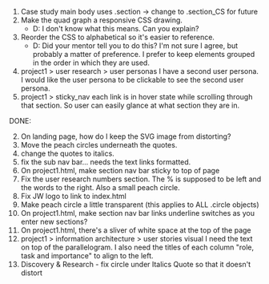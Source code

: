 1. Case study main body uses .section -> change to .section_CS for future
7. Make the quad graph a responsive CSS drawing.
    - D: I don't know what this means. Can you explain?
8. Reorder the CSS to alphabetical so it's easier to reference.
    - D: Did your mentor tell you to do this?  I'm not sure I agree, but probably a matter of preference. I prefer to keep elements grouped in the order in which they are used.
14. project1 > user research > user personas
    I have a second user persona. I would like the user persona to be clickable to see the second user persona.
15. project1 > sticky_nav
      each link is in hover state while scrolling through that section. So user can easily glance at what section they are in.

DONE:

2. On landing page, how do I keep the SVG image from distorting?
3. Move the peach circles underneath the quotes.
4. change the quotes to italics.
5. fix the sub nav bar... needs the text links formatted.
6. On project1.html, make section nav bar sticky to top of page
9. Fix the user research numbers section. The % is supposed to be left and the words to the right.     Also a small peach circle.
10. Fix JW logo to link to index.html
11. Make peach circle a little transparent (this applies to ALL .circle objects)
12. On project1.html, make section nav bar links underline switches as you enter new sections?
13. On project1.html, there's a sliver of white space at the top of the page
15. project1 > information architecture > user stories visual
    I need the text on top of the parallelogram. I also need the titles of each column "role, task and importance" to align to the left.
16. Discovery & Research - fix circle under Italics Quote so that it doesn't distort
